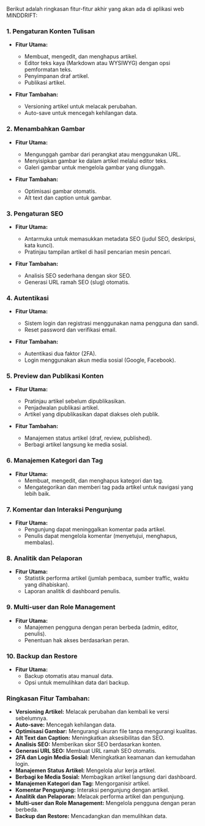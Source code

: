 Berikut adalah ringkasan fitur-fitur akhir yang akan ada di aplikasi web MINDDRIFT:

### 1. **Pengaturan Konten Tulisan**
- **Fitur Utama:**
  - Membuat, mengedit, dan menghapus artikel.
  - Editor teks kaya (Markdown atau WYSIWYG) dengan opsi pemformatan teks.
  - Penyimpanan draf artikel.
  - Publikasi artikel.

- **Fitur Tambahan:**
  - Versioning artikel untuk melacak perubahan.
  - Auto-save untuk mencegah kehilangan data.

### 2. **Menambahkan Gambar**
- **Fitur Utama:**
  - Mengunggah gambar dari perangkat atau menggunakan URL.
  - Menyisipkan gambar ke dalam artikel melalui editor teks.
  - Galeri gambar untuk mengelola gambar yang diunggah.

- **Fitur Tambahan:**
  - Optimisasi gambar otomatis.
  - Alt text dan caption untuk gambar.

### 3. **Pengaturan SEO**
- **Fitur Utama:**
  - Antarmuka untuk memasukkan metadata SEO (judul SEO, deskripsi, kata kunci).
  - Pratinjau tampilan artikel di hasil pencarian mesin pencari.

- **Fitur Tambahan:**
  - Analisis SEO sederhana dengan skor SEO.
  - Generasi URL ramah SEO (slug) otomatis.

### 4. **Autentikasi**
- **Fitur Utama:**
  - Sistem login dan registrasi menggunakan nama pengguna dan sandi.
  - Reset password dan verifikasi email.

- **Fitur Tambahan:**
  - Autentikasi dua faktor (2FA).
  - Login menggunakan akun media sosial (Google, Facebook).

### 5. **Preview dan Publikasi Konten**
- **Fitur Utama:**
  - Pratinjau artikel sebelum dipublikasikan.
  - Penjadwalan publikasi artikel.
  - Artikel yang dipublikasikan dapat diakses oleh publik.

- **Fitur Tambahan:**
  - Manajemen status artikel (draf, review, published).
  - Berbagi artikel langsung ke media sosial.

### 6. **Manajemen Kategori dan Tag**
- **Fitur Utama:**
  - Membuat, mengedit, dan menghapus kategori dan tag.
  - Mengategorikan dan memberi tag pada artikel untuk navigasi yang lebih baik.

### 7. **Komentar dan Interaksi Pengunjung**
- **Fitur Utama:**
  - Pengunjung dapat meninggalkan komentar pada artikel.
  - Penulis dapat mengelola komentar (menyetujui, menghapus, membalas).

### 8. **Analitik dan Pelaporan**
- **Fitur Utama:**
  - Statistik performa artikel (jumlah pembaca, sumber traffic, waktu yang dihabiskan).
  - Laporan analitik di dashboard penulis.

### 9. **Multi-user dan Role Management**
- **Fitur Utama:**
  - Manajemen pengguna dengan peran berbeda (admin, editor, penulis).
  - Penentuan hak akses berdasarkan peran.

### 10. **Backup dan Restore**
- **Fitur Utama:**
  - Backup otomatis atau manual data.
  - Opsi untuk memulihkan data dari backup.

### Ringkasan Fitur Tambahan:
- **Versioning Artikel:** Melacak perubahan dan kembali ke versi sebelumnya.
- **Auto-save:** Mencegah kehilangan data.
- **Optimisasi Gambar:** Mengurangi ukuran file tanpa mengurangi kualitas.
- **Alt Text dan Caption:** Meningkatkan aksesibilitas dan SEO.
- **Analisis SEO:** Memberikan skor SEO berdasarkan konten.
- **Generasi URL SEO:** Membuat URL ramah SEO otomatis.
- **2FA dan Login Media Sosial:** Meningkatkan keamanan dan kemudahan login.
- **Manajemen Status Artikel:** Mengelola alur kerja artikel.
- **Berbagi ke Media Sosial:** Membagikan artikel langsung dari dashboard.
- **Manajemen Kategori dan Tag:** Mengorganisir artikel.
- **Komentar Pengunjung:** Interaksi pengunjung dengan artikel.
- **Analitik dan Pelaporan:** Melacak performa artikel dan pengunjung.
- **Multi-user dan Role Management:** Mengelola pengguna dengan peran berbeda.
- **Backup dan Restore:** Mencadangkan dan memulihkan data.